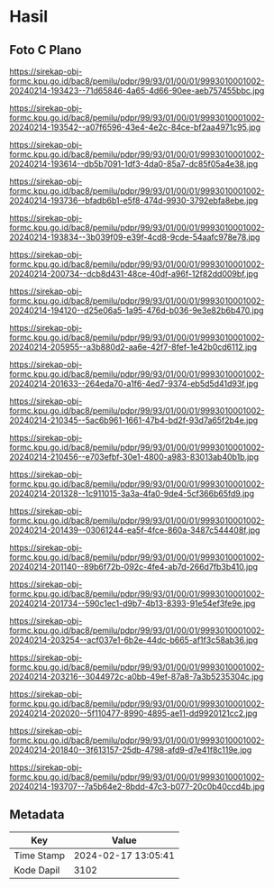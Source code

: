 # Hasil

## Foto C Plano

https://sirekap-obj-formc.kpu.go.id/bac8/pemilu/pdpr/99/93/01/00/01/9993010001002-20240214-193423--71d65846-4a65-4d66-90ee-aeb757455bbc.jpg

https://sirekap-obj-formc.kpu.go.id/bac8/pemilu/pdpr/99/93/01/00/01/9993010001002-20240214-193542--a07f6596-43e4-4e2c-84ce-bf2aa4971c95.jpg

https://sirekap-obj-formc.kpu.go.id/bac8/pemilu/pdpr/99/93/01/00/01/9993010001002-20240214-193614--db5b7091-1df3-4da0-85a7-dc85f05a4e38.jpg

https://sirekap-obj-formc.kpu.go.id/bac8/pemilu/pdpr/99/93/01/00/01/9993010001002-20240214-193736--bfadb6b1-e5f8-474d-9930-3792ebfa8ebe.jpg

https://sirekap-obj-formc.kpu.go.id/bac8/pemilu/pdpr/99/93/01/00/01/9993010001002-20240214-193834--3b039f09-e39f-4cd8-9cde-54aafc978e78.jpg

https://sirekap-obj-formc.kpu.go.id/bac8/pemilu/pdpr/99/93/01/00/01/9993010001002-20240214-200734--dcb8d431-48ce-40df-a96f-12f82dd009bf.jpg

https://sirekap-obj-formc.kpu.go.id/bac8/pemilu/pdpr/99/93/01/00/01/9993010001002-20240214-194120--d25e06a5-1a95-476d-b036-9e3e82b6b470.jpg

https://sirekap-obj-formc.kpu.go.id/bac8/pemilu/pdpr/99/93/01/00/01/9993010001002-20240214-205955--a3b880d2-aa6e-42f7-8fef-1e42b0cd6112.jpg

https://sirekap-obj-formc.kpu.go.id/bac8/pemilu/pdpr/99/93/01/00/01/9993010001002-20240214-201633--264eda70-a1f6-4ed7-9374-eb5d5d41d93f.jpg

https://sirekap-obj-formc.kpu.go.id/bac8/pemilu/pdpr/99/93/01/00/01/9993010001002-20240214-210345--5ac6b961-1661-47b4-bd2f-93d7a65f2b4e.jpg

https://sirekap-obj-formc.kpu.go.id/bac8/pemilu/pdpr/99/93/01/00/01/9993010001002-20240214-210456--e703efbf-30e1-4800-a983-83013ab40b1b.jpg

https://sirekap-obj-formc.kpu.go.id/bac8/pemilu/pdpr/99/93/01/00/01/9993010001002-20240214-201328--1c911015-3a3a-4fa0-9de4-5cf366b65fd9.jpg

https://sirekap-obj-formc.kpu.go.id/bac8/pemilu/pdpr/99/93/01/00/01/9993010001002-20240214-201439--03061244-ea5f-4fce-860a-3487c544408f.jpg

https://sirekap-obj-formc.kpu.go.id/bac8/pemilu/pdpr/99/93/01/00/01/9993010001002-20240214-201140--89b6f72b-092c-4fe4-ab7d-266d7fb3b410.jpg

https://sirekap-obj-formc.kpu.go.id/bac8/pemilu/pdpr/99/93/01/00/01/9993010001002-20240214-201734--590c1ec1-d9b7-4b13-8393-91e54ef3fe9e.jpg

https://sirekap-obj-formc.kpu.go.id/bac8/pemilu/pdpr/99/93/01/00/01/9993010001002-20240214-203254--acf037e1-6b2e-44dc-b665-af1f3c58ab36.jpg

https://sirekap-obj-formc.kpu.go.id/bac8/pemilu/pdpr/99/93/01/00/01/9993010001002-20240214-203216--3044972c-a0bb-49ef-87a8-7a3b5235304c.jpg

https://sirekap-obj-formc.kpu.go.id/bac8/pemilu/pdpr/99/93/01/00/01/9993010001002-20240214-202020--5f110477-8990-4895-ae11-dd9920121cc2.jpg

https://sirekap-obj-formc.kpu.go.id/bac8/pemilu/pdpr/99/93/01/00/01/9993010001002-20240214-201840--3f613157-25db-4798-afd9-d7e41f8c119e.jpg

https://sirekap-obj-formc.kpu.go.id/bac8/pemilu/pdpr/99/93/01/00/01/9993010001002-20240214-193707--7a5b64e2-8bdd-47c3-b077-20c0b40ccd4b.jpg


## Metadata

| Key        | Value               |
| ---------- | ------------------- |
| Time Stamp | 2024-02-17 13:05:41 |
| Kode Dapil | 3102                |



